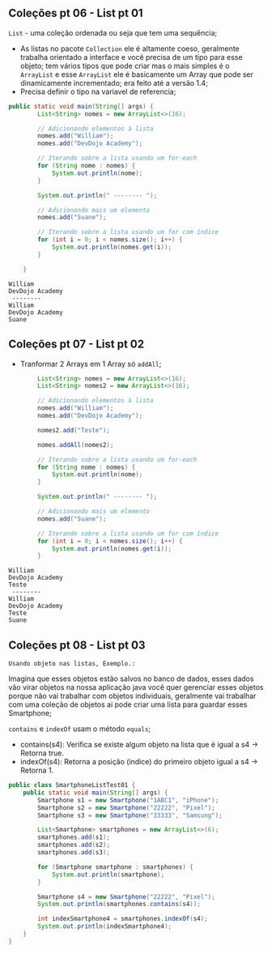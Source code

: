## Coleções pt 06 - List pt 01

`List` - uma coleção ordenada ou seja que tem uma sequência;

- As listas no pacote `Collection` ele é altamente coeso, geralmente trabalha orientado a interface e você precisa de um tipo para esse objeto; tem vários tipos que pode criar mas o mais simples é o `ArrayList` e esse `ArrayList` ele é basicamente um Array que pode ser dinamicamente incrementado; era feito até a versão 1.4;
- Precisa definir o tipo na variavel de referencia;

```java
public static void main(String[] args) {
		List<String> nomes = new ArrayList<>(16);

        // Adicionando elementos à lista
        nomes.add("William");
        nomes.add("DevDojo Academy");

        // Iterando sobre a lista usando um for-each
        for (String nome : nomes) {
            System.out.println(nome);
        }

        System.out.println(" -------- ");

        // Adicionando mais um elemento
        nomes.add("Suane");

        // Iterando sobre a lista usando um for com índice
        for (int i = 0; i < nomes.size(); i++) {
            System.out.println(nomes.get(i));
        }

	}
```

```
William
DevDojo Academy
 --------
William
DevDojo Academy
Suane
```

## Coleções pt 07 - List pt 02

- Tranformar 2 Arrays em 1 Array só `addAll`;

```java
        List<String> nomes = new ArrayList<>(16);
		List<String> nomes2 = new ArrayList<>(16);

        // Adicionando elementos à lista
        nomes.add("William");
        nomes.add("DevDojo Academy");

        nomes2.add("Teste");

        nomes.addAll(nomes2);

        // Iterando sobre a lista usando um for-each
        for (String nome : nomes) {
            System.out.println(nome);
        }

        System.out.println(" -------- ");

        // Adicionando mais um elemento
        nomes.add("Suane");

        // Iterando sobre a lista usando um for com índice
        for (int i = 0; i < nomes.size(); i++) {
            System.out.println(nomes.get(i));
        }
```

```
William
DevDojo Academy
Teste
 --------
William
DevDojo Academy
Teste
Suane
```

## Coleções pt 08 - List pt 03

`Usando objeto nas listas, Exemplo.:`

Imagina que esses objetos estão salvos no banco de dados, esses dados vão virar objetos na nossa aplicação java você quer gerenciar esses objetos porque não vai trabalhar com objetos individuais, geralmente vai trabalhar com uma coleção de objetos ai pode criar uma lista para guardar esses Smartphone;

`contains` e `indexOf` usam o método `equals`;

- contains(s4): Verifica se existe algum objeto na lista que é igual a s4 → Retorna true.
- indexOf(s4): Retorna a posição (índice) do primeiro objeto igual a s4 → Retorna 1.

```java
public class SmartphoneListTest01 {
    public static void main(String[] args) {
        Smartphone s1 = new Smartphone("1ABC1", "iPhone");
        Smartphone s2 = new Smartphone("22222", "Pixel");
        Smartphone s3 = new Smartphone("33333", "Samsung");

        List<Smartphone> smartphones = new ArrayList<>(6);
        smartphones.add(s1);
        smartphones.add(s2);
        smartphones.add(s3);

        for (Smartphone smartphone : smartphones) {
            System.out.println(smartphone);
        }

        Smartphone s4 = new Smartphone("22222", "Pixel");
        System.out.println(smartphones.contains(s4));

        int indexSmartphone4 = smartphones.indexOf(s4);
        System.out.println(indexSmartphone4);
    }
}
```
